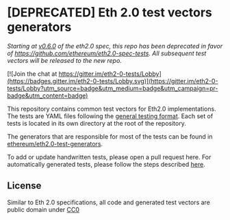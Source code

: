 # [DEPRECATED] Eth 2.0 test vectors generators

_Starting at [v0.6.0](https://github.com/ethereum/eth2.0-specs/releases/tag/v0.6.0) of the eth2.0 spec, this repo has been deprecated in favor of https://github.com/ethereum/eth2.0-spec-tests. All subsequent test vectors will be released to the new repo._

[![Join the chat at https://gitter.im/eth2-0-tests/Lobby](https://badges.gitter.im/eth2-0-tests/Lobby.svg)](https://gitter.im/eth2-0-tests/Lobby?utm_source=badge&utm_medium=badge&utm_campaign=pr-badge&utm_content=badge)

This repository contains common test vectors for Eth2.0 implementations. The tests are YAML files following the [general testing format](https://github.com/ethereum/eth2.0-specs/blob/master/specs/test-format.md). Each set of tests is located in its own directory at the root of the repository.

The generators that are responsible for most of the tests can be found in [ethereum/eth2.0-test-generators](https://github.com/ethereum/eth2.0-test-generators).

To add or update handwritten tests, please open a pull request here. For automatically generated tests, please follow the steps described [here](https://github.com/ethereum/eth2.0-test-generators).


## License

Similar to Eth 2.0 specifications, all code and generated test vectors
are public domain under [CC0](https://creativecommons.org/publicdomain/zero/1.0/)
